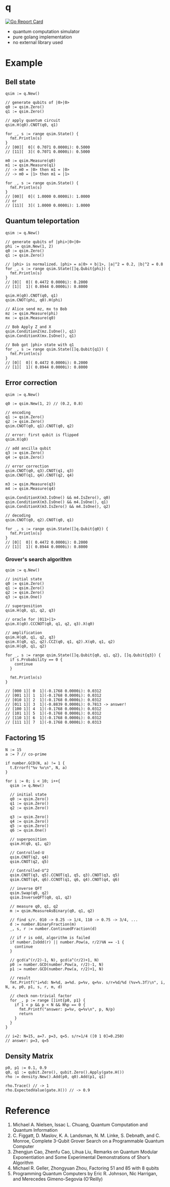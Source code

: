 # q

[![Go Report Card](https://goreportcard.com/badge/github.com/itsubaki/q?style=flat-square)](https://goreportcard.com/report/github.com/itsubaki/q)

- quantum computation simulator
- pure golang implementation
- no external library used

# Example

## Bell state

```golang
qsim := q.New()

// generate qubits of |0>|0>
q0 := qsim.Zero()
q1 := qsim.Zero()

// apply quantum circuit
qsim.H(q0).CNOT(q0, q1)

for _, s := range qsim.State() {
  fmt.Println(s)
}
// [00][  0]( 0.7071 0.0000i): 0.5000
// [11][  3]( 0.7071 0.0000i): 0.5000

m0 := qsim.Measure(q0)
m1 := qsim.Measure(q1)
// -> m0 = |0> then m1 = |0>
// -> m0 = |1> then m1 = |1>

for _, s := range qsim.State() {
  fmt.Println(s)
}
// [00][  0]( 1.0000 0.0000i): 1.0000
// or
// [11][  3]( 1.0000 0.0000i): 1.0000
```

## Quantum teleportation

```golang
qsim := q.New()

// generate qubits of |phi>|0>|0>
phi := qsim.New(1, 2)
q0 := qsim.Zero()
q1 := qsim.Zero()

// |phi> is normalized. |phi> = a|0> + b|1>, |a|^2 = 0.2, |b|^2 = 0.8
for _, s := range qsim.State([]q.Qubit{phi}) {
  fmt.Println(s)
}
// [0][  0]( 0.4472 0.0000i): 0.2000
// [1][  1]( 0.8944 0.0000i): 0.8000

qsim.H(q0).CNOT(q0, q1)
qsim.CNOT(phi, q0).H(phi)

// Alice send mz, mx to Bob
mz := qsim.Measure(phi)
mx := qsim.Measure(q0)

// Bob Apply Z and X
qsim.ConditionZ(mz.IsOne(), q1)
qsim.ConditionX(mx.IsOne(), q1)

// Bob got |phi> state with q1
for _, s := range qsim.State([]q.Qubit{q1}) {
  fmt.Println(s)
}
// [0][  0]( 0.4472 0.0000i): 0.2000
// [1][  1]( 0.8944 0.0000i): 0.8000
```

## Error correction

```golang
qsim := q.New()

q0 := qsim.New(1, 2) // (0.2, 0.8)

// encoding
q1 := qsim.Zero()
q2 := qsim.Zero()
qsim.CNOT(q0, q1).CNOT(q0, q2)

// error: first qubit is flipped
qsim.X(q0)

// add ancilla qubit
q3 := qsim.Zero()
q4 := qsim.Zero()

// error correction
qsim.CNOT(q0, q3).CNOT(q1, q3)
qsim.CNOT(q1, q4).CNOT(q2, q4)

m3 := qsim.Measure(q3)
m4 := qsim.Measure(q4)

qsim.ConditionX(m3.IsOne() && m4.IsZero(), q0)
qsim.ConditionX(m3.IsOne() && m4.IsOne(), q1)
qsim.ConditionX(m3.IsZero() && m4.IsOne(), q2)

// decoding
qsim.CNOT(q0, q2).CNOT(q0, q1)

for _, s := range qsim.State([]q.Qubit{q0}) {
  fmt.Println(s)
}
// [0][  0]( 0.4472 0.0000i): 0.2000
// [1][  1]( 0.8944 0.0000i): 0.8000
```

### Grover's search algorithm

```golang
qsim := q.New()

// initial state
q0 := qsim.Zero()
q1 := qsim.Zero()
q2 := qsim.Zero()
q3 := qsim.One()

// superposition
qsim.H(q0, q1, q2, q3)

// oracle for |011>|1>
qsim.X(q0).CCCNOT(q0, q1, q2, q3).X(q0)

// amplification
qsim.H(q0, q1, q2, q3)
qsim.X(q0, q1, q2).CCZ(q0, q1, q2).X(q0, q1, q2)
qsim.H(q0, q1, q2)

for _, s := range qsim.State([]q.Qubit{q0, q1, q2}, []q.Qubit{q3}) {
  if s.Probability == 0 {
    continue
  }
  
  fmt.Println(s)
}

// [000 1][ 0  1](-0.1768 0.0000i): 0.0312
// [001 1][ 1  1](-0.1768 0.0000i): 0.0312
// [010 1][ 2  1](-0.1768 0.0000i): 0.0312
// [011 1][ 3  1](-0.8839 0.0000i): 0.7813 -> answer!
// [100 1][ 4  1](-0.1768 0.0000i): 0.0312
// [101 1][ 5  1](-0.1768 0.0000i): 0.0312
// [110 1][ 6  1](-0.1768 0.0000i): 0.0312
// [111 1][ 7  1](-0.1768 0.0000i): 0.0313
```

## Factoring 15

```golang
N := 15
a := 7 // co-prime

if number.GCD(N, a) != 1 {
  t.Errorf("%v %v\n", N, a)
}

for i := 0; i < 10; i++{
  qsim := q.New()

  // initial state
  q0 := qsim.Zero()
  q1 := qsim.Zero()
  q2 := qsim.Zero()

  q3 := qsim.Zero()
  q4 := qsim.Zero()
  q5 := qsim.Zero()
  q6 := qsim.One()

  // superposition
  qsim.H(q0, q1, q2)

  // Controlled-U
  qsim.CNOT(q2, q4)
  qsim.CNOT(q2, q5)

  // Controlled-U^2
  qsim.CNOT(q3, q5).CCNOT(q1, q5, q3).CNOT(q3, q5)
  qsim.CNOT(q4, q6).CCNOT(q1, q6, q4).CNOT(q4, q6)

  // inverse QFT
  qsim.Swap(q0, q2)
  qsim.InverseQFT(q0, q1, q2)

  // measure q0, q1, q2
  m := qsim.MeasureAsBinary(q0, q1, q2)

  // find s/r. 010 -> 0.25 -> 1/4, 110 -> 0.75 -> 3/4, ...
  d := number.BinaryFraction(m)
  _, s, r := number.ContinuedFraction(d)

  // if r is odd, algorithm is failed
  if number.IsOdd(r) || number.Pow(a, r/2)%N == -1 {
    continue
  }

  // gcd(a^(r/2)-1, N), gcd(a^(r/2)+1, N)
  p0 := number.GCD(number.Pow(a, r/2)-1, N)
  p1 := number.GCD(number.Pow(a, r/2)+1, N)

  // result
  fmt.Printf("i=%d: N=%d, a=%d. p=%v, q=%v. s/r=%d/%d (%v=%.3f)\n", i, N, a, p0, p1, s, r, m, d)

  // check non-trivial factor
  for _, p := range []int{p0, p1} {
    if 1 < p && p < N && N%p == 0 {
      fmt.Printf("answer: p=%v, q=%v\n", p, N/p)
      return
    }
  }
}

// i=2: N=15, a=7. p=3, q=5. s/r=1/4 ([0 1 0]=0.250)
// answer: p=3, q=5
```

## Density Matrix

```golang
p0, p1 := 0.1, 0.9
q0, q1 := qubit.Zero(), qubit.Zero().Apply(gate.H())
rho := density.New().Add(p0, q0).Add(p1, q1)

rho.Trace() // -> 1
rho.ExpectedValue(gate.X()) // -> 0.9
```

# Reference

1. Michael A. Nielsen, Issac L. Chuang, Quantum Computation and Quantum Information
2. C. Figgatt, D. Maslov, K. A. Landsman, N. M. Linke, S. Debnath, and C. Monroe, Complete 3-Qubit Grover Search on a Programmable Quantum Computer
3. Zhengjun Cao, Zhenfu Cao, Lihua Liu, Remarks on Quantum Modular Exponentiation and Some Experimental Demonstrations of Shor’s Algorithm
4. Michael R. Geller, Zhongyuan Zhou, Factoring 51 and 85 with 8 qubits
5. Programming Quantum Computers by Eric R. Johnson, Nic Harrigan, and Merecedes Gimeno-Segovia (O'Reilly)
